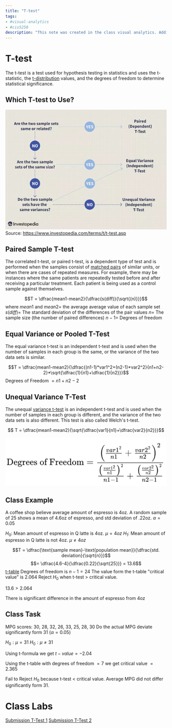 ```yaml
---
title: "T-test"
tags:
- #visual-analytics 
- #cis5250
description: "This note was created in the class visual analytics. Additional information was gathererd form investopedia"
---
```

# T-test
The t-test is a test used for hypothesis testing in statistics and uses the t-statistic, the [t-distribution](https://www.investopedia.com/terms/t/tdistribution.asp) values, and the degrees of freedom to determine statistical significance.

## Which T-test to Use?
![](attachments/Pasted%20image%2020220921184952.png)
Source: https://www.investopedia.com/terms/t/t-test.asp

## Paired Sample T-test
The correlated t-test, or paired t-test, is a dependent type of test and is performed when the samples consist of [matched pairs](https://www.investopedia.com/terms/p/pairstrade.asp) of similar units, or when there are cases of repeated measures. For example, there may be instances where the same patients are repeatedly tested before and after receiving a particular treatment. Each patient is being used as a control sample against themselves.

$$T = \dfrac{mean1-mean2}{\dfrac{s(diff)}{\sqrt{(n)}}}$$
where
$mean1$ and $mean2 =$ the average average value of each sample set
$s(diff)=$ The standard deviation of the differences of the pair values
$n =$ The sample size (the number of paired differences)
$n-1=$ Degrees of freedom

## Equal Variance or Pooled T-Test
The equal variance t-test is an independent t-test and is used when the number of samples in each group is the same, or the variance of the two data sets is similar.

$$T = \dfrac{mean1-mean2}{\dfrac{(n1-1)*var1^2+(n2-1)*var2^2}{n1+n2-2}*\sqrt{\dfrac{1}{n1}+\dfrac{1}{n2}}}$$
Degrees of Freedom $=n1+n2−2$

## Unequal Variance T-Test
The unequal [variance t-test](https://www.investopedia.com/ask/answers/073115/what-assumptions-are-made-when-conducting-ttest.asp) is an independent t-test and is used when the number of samples in each group is different, and the variance of the two data sets is also different. This test is also called Welch's t-test.

$$ T = \dfrac{mean1-mean2}{\sqrt{\dfrac{var1}{n1}+\dfrac{var2}{n2}}}$$

![](attachments/Pasted%20image%2020220921185611.png)
## Class Example
A coffee shop believe average amount of espresso is 4oz.
A random sample of 25 shows a mean of 4.6oz of espresso, and std deviation of .22oz. $\alpha=0.05$

$H_0$: Mean amount of espresso in Q latte is 4oz. $\mu = 4oz$
$H_1$: Mean amount of espresso in Q latte is not 4oz. $\mu \neq 4oz$

$$T = \dfrac{\text{sample mean}-\text{population mean}}{\dfrac{std. deviation}{\sqrt{n}}}$$
$$= \dfrac{4.6-4}{\dfrac{0.22}{\sqrt{25}}} = 13.6$$
[t-table](https://www.sjsu.edu/faculty/gerstman/StatPrimer/t-table.pdf)
Degrees of freedom is $n-1 = 24$
The value form the t-table "critical value" is 2.064
Reject $H_0$ when t-test $>$ critical value.

$13.6 > 2.064$

There is significant difference in the amount of espresso from 4oz

## Class Task
MPG scores:
30, 28, 32, 26, 33, 25, 28, 30
Do the actual MPG deviate significantly form 31 ($\alpha=0.05$)

$H_0: \mu = 31$
$H_0: \mu \neq 31$

Using t-formula we get
$t-value = -2.04$

Using the t-table with degrees of freedom $= 7$ we get
critical value $= 2.365$

Fail to Reject $H_0$ because t-test $<$ critical value.
Average MPG did not differ significantly form 31.

# Class Labs
[Submission T-Test 1](Submission%20T-Test%201.md)
[Submission T-Test 2](Submission%20T-Test%202.md)